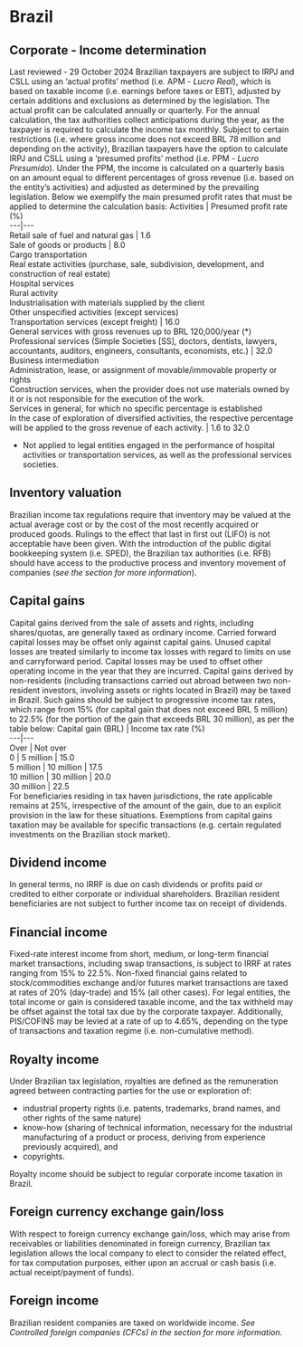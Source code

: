 # Brazil
## Corporate - Income determination
Last reviewed - 29 October 2024
Brazilian taxpayers are subject to IRPJ and CSLL using an ‘actual profits’ method (i.e. APM - _Lucro Real_), which is based on taxable income (i.e. earnings before taxes or EBT), adjusted by certain additions and exclusions as determined by the legislation. The actual profit can be calculated annually or quarterly. For the annual calculation, the tax authorities collect anticipations during the year, as the taxpayer is required to calculate the income tax monthly.
Subject to certain restrictions (i.e. where gross income does not exceed BRL 78 million and depending on the activity), Brazilian taxpayers have the option to calculate IRPJ and CSLL using a ‘presumed profits’ method (i.e. PPM - _Lucro Presumido_). Under the PPM, the income is calculated on a quarterly basis on an amount equal to different percentages of gross revenue (i.e. based on the entity’s activities) and adjusted as determined by the prevailing legislation. Below we exemplify the main presumed profit rates that must be applied to determine the calculation basis:
Activities | Presumed profit rate (%)  
---|---  
Retail sale of fuel and natural gas | 1.6  
Sale of goods or products | 8.0  
Cargo transportation  
Real estate activities (purchase, sale, subdivision, development, and construction of real estate)  
Hospital services  
Rural activity  
Industrialisation with materials supplied by the client  
Other unspecified activities (except services)  
Transportation services (except freight) | 16.0  
General services with gross revenues up to BRL 120,000/year (*)  
Professional services (Simple Societies [SS], doctors, dentists, lawyers, accountants, auditors, engineers, consultants, economists, etc.) | 32.0  
Business intermediation  
Administration, lease, or assignment of movable/immovable property or rights  
Construction services, when the provider does not use materials owned by it or is not responsible for the execution of the work.  
Services in general, for which no specific percentage is established  
In the case of exploration of diversified activities, the respective percentage will be applied to the gross revenue of each activity. | 1.6 to 32.0  
* Not applied to legal entities engaged in the performance of hospital activities or transportation services, as well as the professional services societies.
## Inventory valuation
Brazilian income tax regulations require that inventory may be valued at the actual average cost or by the cost of the most recently acquired or produced goods. Rulings to the effect that last in first out (LIFO) is not acceptable have been given. With the introduction of the public digital bookkeeping system (i.e. SPED), the Brazilian tax authorities (i.e. RFB) should have access to the productive process and inventory movement of companies (_see the section for more information_).
## Capital gains
Capital gains derived from the sale of assets and rights, including shares/quotas, are generally taxed as ordinary income.
Carried forward capital losses may be offset only against capital gains. Unused capital losses are treated similarly to income tax losses with regard to limits on use and carryforward period. Capital losses may be used to offset other operating income in the year that they are incurred.
Capital gains derived by non-residents (including transactions carried out abroad between two non-resident investors, involving assets or rights located in Brazil) may be taxed in Brazil.
Such gains should be subject to progressive income tax rates, which range from 15% (for capital gain that does not exceed BRL 5 million) to 22.5% (for the portion of the gain that exceeds BRL 30 million), as per the table below:
Capital gain (BRL) | Income tax rate (%)  
---|---  
Over | Not over  
0 | 5 million | 15.0  
5 million | 10 million | 17.5  
10 million | 30 million | 20.0  
30 million | 22.5  
For beneficiaries residing in tax haven jurisdictions, the rate applicable remains at 25%, irrespective of the amount of the gain, due to an explicit provision in the law for these situations.
Exemptions from capital gains taxation may be available for specific transactions (e.g. certain regulated investments on the Brazilian stock market).
## Dividend income
In general terms, no IRRF is due on cash dividends or profits paid or credited to either corporate or individual shareholders. Brazilian resident beneficiaries are not subject to further income tax on receipt of dividends.
## Financial income
Fixed-rate interest income from short, medium, or long-term financial market transactions, including swap transactions, is subject to IRRF at rates ranging from 15% to 22.5%. Non-fixed financial gains related to stock/commodities exchange and/or futures market transactions are taxed at rates of 20% (day-trade) and 15% (all other cases). For legal entities, the total income or gain is considered taxable income, and the tax withheld may be offset against the total tax due by the corporate taxpayer.
Additionally, PIS/COFINS may be levied at a rate of up to 4.65%, depending on the type of transactions and taxation regime (i.e. non-cumulative method).
## Royalty income
Under Brazilian tax legislation, royalties are defined as the remuneration agreed between contracting parties for the use or exploration of:
  * industrial property rights (i.e. patents, trademarks, brand names, and other rights of the same nature)
  * know-how (sharing of technical information, necessary for the industrial manufacturing of a product or process, deriving from experience previously acquired), and
  * copyrights.


Royalty income should be subject to regular corporate income taxation in Brazil.
## Foreign currency exchange gain/loss
With respect to foreign currency exchange gain/loss, which may arise from receivables or liabilities denominated in foreign currency, Brazilian tax legislation allows the local company to elect to consider the related effect, for tax computation purposes, either upon an accrual or cash basis (i.e. actual receipt/payment of funds).
## Foreign income
Brazilian resident companies are taxed on worldwide income. _See Controlled foreign companies (CFCs) in the section for more information_.
